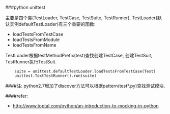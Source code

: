 ###python unittest

主要是四个类(TestLoader, TestCase, TestSuite, TestRunner), TestLoader(默认实例defaultTestLoader)有三个重要的函数:

- loadTestsFromTestCase
- loadTestsFromModule
- loadTestsFromName

TestLoader根据testMethodPrefix(test)查找创建TestCase, 创建TestSuit, TestRunner执行TestSuit.


        suite = unittest.defaultTestLoader.loadTestsFromTestCase(Test)
        unittest.TextTestRunner().run(suite)

####注: python2.7增加了discover方法可以根据pattern(test*.py)查找测试模块.

####refer:
- http://www.toptal.com/python/an-introduction-to-mocking-in-python
